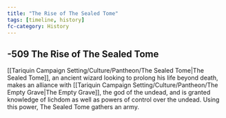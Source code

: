 ```yaml
---
title: "The Rise of The Sealed Tome"
tags: [timeline, history]
fc-category: History
---
```

<span class='ob-timelines'
	data-date='-509-00-00-00'
	data-title='The Rise of the Sealed Tome'
	data-class='orange'></span>
## -509 The Rise of The Sealed Tome
[[Tariquin Campaign Setting/Culture/Pantheon/The Sealed Tome|The Sealed Tome]], an ancient wizard looking to prolong his life beyond death, makes an alliance with [[Tariquin Campaign Setting/Culture/Pantheon/The Empty Grave|The Empty Grave]], the god of the undead, and is granted knowledge of lichdom as well as powers of control over the undead. Using this power, The Sealed Tome gathers an army.
